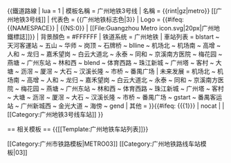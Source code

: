 {{鐵道路線 
| lua = 1
| 模板名稱 = 广州地铁3号线
| 名稱 = {{rint|gz|metro}} [[广州地铁3号线]]
| 代表色 = {{广州地铁标志色|3}}
| Logo = {{#ifeq: {{NAMESPACE}} | {{NS:0}} | [[File:Guangzhou Metro icon.svg|20px|广州地鐵標誌]]}} 
| 背景顏色 = #FFFFFF
| 铁道系统 = 广州地铁
| 車站列表 = 
blstart ~ 天河客運站 ~ 五山 ~ 华师 ~ 岗顶 ~ 石牌桥 ~ blline ~ 机场北 ~ 机场南 ~ 高增 ~ 人和 ~ 龙归 ~ 嘉禾望岗 ~ 白云大道北 ~ 永泰 ~ 同和 ~ 京溪南方医院 ~ 梅花园 ~ 燕塘 ~ 广州东站 ~ 林和西 ~ blend ~ 体育西路 ~ 珠江新城 ~ 广州塔 ~ 客村 ~ 大塘 ~ 沥滘 ~ 厦滘 ~ 大石 ~ 汉溪长隆 ~ 市桥 ~ 番禺广场
| 未来发展 =
机场北 ~ 机场南 ~ 高增 ~ 人和 ~ 龙归 ~ 嘉禾望岗 ~ 白云大道北 ~ 永泰 ~ 同和 ~ 京溪南方医院 ~ 梅花园 ~ 燕塘 ~ 广州东站 ~ 林和西 ~ 体育西路 ~ 珠江新城 ~ 广州塔 ~ 客村 ~ 大塘 ~ 沥滘 ~ 厦滘 ~ 大石 ~ 汉溪长隆 ~ 市桥 ~ 番禺广场 ~ gstart ~ 番禺客运站 ~ 广州新城西 ~ 金光大道 ~ 海傍 ~ gend
| 其他 = 
}}<includeonly>{{#ifeq: {{{1}}} | nocat | <!--空--> | [[Category:广州地铁3号线车站]] }}</includeonly><noinclude>

== 相关模板 ==
{{[[Template:广州地铁车站列表]]}}

[[Category:广州市铁路模板|METRO03]]
[[Category:广州地铁路线车站模板|03]]
</noinclude>